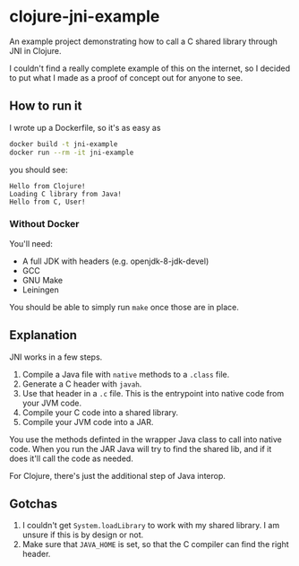 # clojure-jni-example

An example project demonstrating how to call a C shared library through JNI in Clojure.

I couldn't find a really complete example of this on the internet, so I decided to put what I made as a proof of concept out for anyone to see.

## How to run it

I wrote up a Dockerfile, so it's as easy as

```bash
docker build -t jni-example
docker run --rm -it jni-example
```

you should see:

```
Hello from Clojure!
Loading C library from Java!
Hello from C, User!
```

### Without Docker

You'll need:

- A full JDK with headers (e.g. openjdk-8-jdk-devel)
- GCC
- GNU Make
- Leiningen

You should be able to simply run `make` once those are in place.

## Explanation

JNI works in a few steps.

1. Compile a Java file with `native` methods to a `.class` file.
2. Generate a C header with `javah`.
3. Use that header in a `.c` file. This is the entrypoint into native code from your JVM code.
4. Compile your C code into a shared library.
5. Compile your JVM code into a JAR.

You use the methods definted in the wrapper Java class to call into native code. When you run the JAR Java will try to find the shared lib, and if it does it'll call the code as needed.

For Clojure, there's just the additional step of Java interop.

## Gotchas

1. I couldn't get `System.loadLibrary` to work with my shared library. I am unsure if this is by design or not.
2. Make sure that `JAVA_HOME` is set, so that the C compiler can find the right header.
